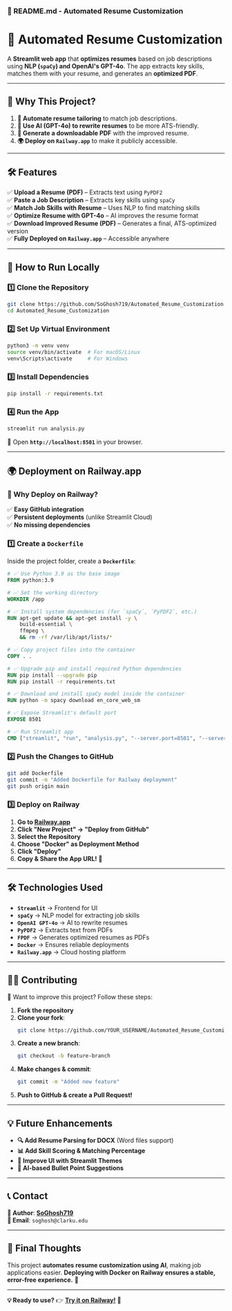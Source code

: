### **📌 README.md - Automated Resume Customization**
# **🚀 Automated Resume Customization**
A **Streamlit web app** that **optimizes resumes** based on job descriptions using **NLP (`spaCy`) and OpenAI's GPT-4o**. The app extracts key skills, matches them with your resume, and generates an **optimized PDF**.

---

## **📢 Why This Project?**
1. **🚀 Automate resume tailoring** to match job descriptions.  
2. **🤖 Use AI (GPT-4o) to rewrite resumes** to be more ATS-friendly.  
3. **📂 Generate a downloadable PDF** with the improved resume.  
4. **🌍 Deploy on `Railway.app`** to make it publicly accessible.  

---

## **🛠 Features**
✅ **Upload a Resume (PDF)** – Extracts text using `PyPDF2`  
✅ **Paste a Job Description** – Extracts key skills using `spaCy`  
✅ **Match Job Skills with Resume** – Uses NLP to find matching skills  
✅ **Optimize Resume with GPT-4o** – AI improves the resume format  
✅ **Download Improved Resume (PDF)** – Generates a final, ATS-optimized version  
✅ **Fully Deployed on `Railway.app`** – Accessible anywhere  

---

## **🚀 How to Run Locally**
### **1️⃣ Clone the Repository**
```bash
git clone https://github.com/SoGhosh719/Automated_Resume_Customization.git
cd Automated_Resume_Customization
```

### **2️⃣ Set Up Virtual Environment**
```bash
python3 -m venv venv
source venv/bin/activate  # For macOS/Linux
venv\Scripts\activate     # For Windows
```

### **3️⃣ Install Dependencies**
```bash
pip install -r requirements.txt
```

### **4️⃣ Run the App**
```bash
streamlit run analysis.py
```
🔹 Open **`http://localhost:8501`** in your browser.

---

## **🌍 Deployment on Railway.app**
### **📌 Why Deploy on Railway?**
✅ **Easy GitHub integration**  
✅ **Persistent deployments** (unlike Streamlit Cloud)  
✅ **No missing dependencies**  

### **1️⃣ Create a `Dockerfile`**
Inside the project folder, create a **`Dockerfile`**:
```dockerfile
# ✅ Use Python 3.9 as the base image
FROM python:3.9

# ✅ Set the working directory
WORKDIR /app

# ✅ Install system dependencies (for `spaCy`, `PyPDF2`, etc.)
RUN apt-get update && apt-get install -y \
    build-essential \
    ffmpeg \
    && rm -rf /var/lib/apt/lists/*

# ✅ Copy project files into the container
COPY . .

# ✅ Upgrade pip and install required Python dependencies
RUN pip install --upgrade pip
RUN pip install -r requirements.txt

# ✅ Download and install spaCy model inside the container
RUN python -m spacy download en_core_web_sm

# ✅ Expose Streamlit's default port
EXPOSE 8501

# ✅ Run Streamlit app
CMD ["streamlit", "run", "analysis.py", "--server.port=8501", "--server.address=0.0.0.0"]
```

### **2️⃣ Push the Changes to GitHub**
```bash
git add Dockerfile
git commit -m "Added Dockerfile for Railway deployment"
git push origin main
```

### **3️⃣ Deploy on Railway**
1. **Go to [Railway.app](https://railway.app/)**
2. **Click "New Project" → "Deploy from GitHub"**
3. **Select the Repository**
4. **Choose "Docker" as Deployment Method**
5. **Click "Deploy"**  
6. **Copy & Share the App URL! 🎉**

---

## **🛠 Technologies Used**
- **`Streamlit`** → Frontend for UI  
- **`spaCy`** → NLP model for extracting job skills  
- **`OpenAI GPT-4o`** → AI to rewrite resumes  
- **`PyPDF2`** → Extracts text from PDFs  
- **`FPDF`** → Generates optimized resumes as PDFs  
- **`Docker`** → Ensures reliable deployments  
- **`Railway.app`** → Cloud hosting platform  

---

## **👨‍💻 Contributing**
🚀 Want to improve this project? Follow these steps:
1. **Fork the repository**
2. **Clone your fork**:
   ```bash
   git clone https://github.com/YOUR_USERNAME/Automated_Resume_Customization.git
   ```
3. **Create a new branch**:
   ```bash
   git checkout -b feature-branch
   ```
4. **Make changes & commit**:
   ```bash
   git commit -m "Added new feature"
   ```
5. **Push to GitHub & create a Pull Request!**  

---

## **💡 Future Enhancements**
- **🔍 Add Resume Parsing for DOCX** (Word files support)
- **📊 Add Skill Scoring & Matching Percentage**
- **🎨 Improve UI with Streamlit Themes**
- **🤖 AI-based Bullet Point Suggestions**

---

## **📞 Contact**
**👤 Author**: **[SoGhosh719](https://github.com/SoGhosh719)**  
**📧 Email**: `soghosh@clarku.edu`  

---

## **🎯 Final Thoughts**
This project **automates resume customization using AI**, making job applications easier. **Deploying with Docker on Railway ensures a stable, error-free experience.** 🚀  

---
**💡 Ready to use?** 👉 **[Try it on Railway!](https://railway.app/)** 🚀  
